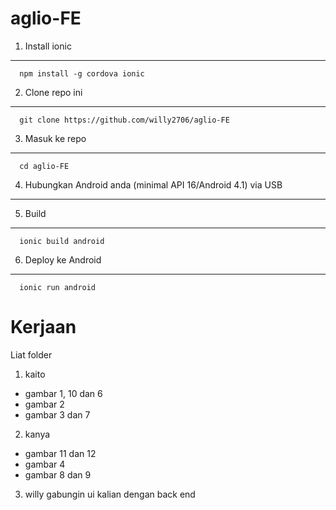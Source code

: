 # aglio-FE

1. Install ionic
--------------- 
      npm install -g cordova ionic

2. Clone repo ini
--------------
      git clone https://github.com/willy2706/aglio-FE

3. Masuk ke repo
--------------- 
      cd aglio-FE

4. Hubungkan Android anda (minimal API 16/Android 4.1) via USB
--------------- 

5. Build
--------------- 
      ionic build android

6. Deploy ke Android
--------------- 
      ionic run android


# Kerjaan
Liat folder
1. kaito
- gambar 1, 10 dan 6
- gambar 2
- gambar 3 dan 7
2. kanya
- gambar 11 dan 12
- gambar 4
- gambar 8 dan 9
3. willy
gabungin ui kalian dengan back end
